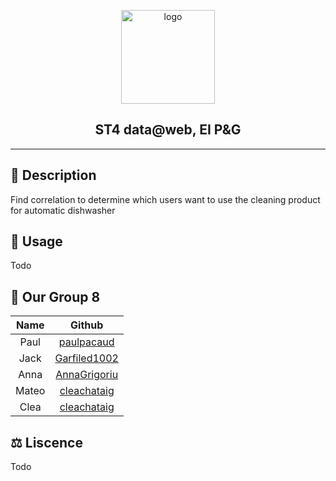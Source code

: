 <p align="center">
  <a href="https://us.pg.com/" target="_blank">
    <img width="150" src="https://upload.wikimedia.org/wikipedia/fr/thumb/d/d3/Procter_%26_Gamble_2013_%28logo%29.png/1920px-Procter_%26_Gamble_2013_%28logo%29.png" alt="logo">
  </a>
</p>

<h2 align="center">ST4 data@web, EI P&G</h2>

---

## 🔎 Description

Find correlation to determine which users want to use the cleaning product for automatic dishwasher

## 🧪 Usage

Todo

## 👋 Our Group 8

| Name  |                     Github                      |
| :---: | :---------------------------------------------: |
| Paul  |   [paulpacaud](https://github.com/paulpacaud)   |
| Jack  | [Garfiled1002](https://github.com/Garfield1002) |
| Anna  | [AnnaGrigoriu](https://github.com/AnnaGrigoriu) |
| Mateo |  [cleachataig](https://github.com/cleachataig)  |
| Clea  |  [cleachataig](https://github.com/cleachataig)  |

## ⚖ Liscence

Todo
